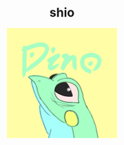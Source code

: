 <h1 align="center">shio</h1>

<div align="center">
  <img src="./doc/favicon.png" width="256px" height="256px" />
</div>
